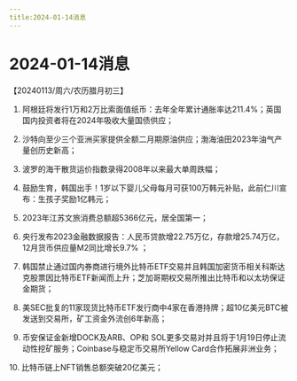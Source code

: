```yaml
---
title:2024-01-14消息
---
```

# 2024-01-14消息
【20240113/周六/农历腊月初三】
1. 阿根廷将发行1万和2万比索面值纸币：去年全年累计通胀率达211.4%；英国国内投资者将在2024年吸收大量国债供应；

2. 沙特向至少三个亚洲买家提供全额二月期原油供应；渤海油田2023年油气产量创历史新高；

3. 波罗的海干散货运价指数录得2008年以来最大单周跌幅；

4. 鼓励生育，韩国出手！1岁以下婴儿父母每月可获100万韩元补贴，此前仁川宣布：生孩子奖励1亿韩元；

5. 2023年江苏文旅消费总额超5366亿元，居全国第一；

6. 央行发布2023金融数据报告：人民币贷款增22.75万亿，存款增25.74万亿，12月货币供应量M2同比增长9.7% ；

7. 韩国禁止通过国内券商进行境外比特币ETF交易并且韩国加密货币相关科斯达克股票因比特币ETF新闻而上升；芝加哥期权交易所推出比特币和以太坊保证金期货；

8. 美SEC批复的11家现货比特币ETF发行商中4家在香港持牌；超10亿美元BTC被发送到交易所，矿工资金外流创6年新高；

9. 币安保证金新增DOCK及ARB、OP和 SOL更多交易对并且将于1月19日停止流动性挖矿服务；Coinbase与稳定币交易所Yellow Card合作拓展非洲业务；

10. 比特币链上NFT销售总额突破20亿美元；